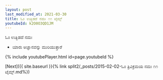 ```yaml
---
layout: post
last_modified_at: 2021-03-30
title: ಓಂ ಉತ್ಭಿಡದೆ ನಮಃ ೧೧ ಟೈಮ್ಸ್
youtubeId: k2O0O3QD1JM
---
```

 
 
 ಓಂ ಉತ್ಭಿಡದೆ ನಮಃ  
 
 -  ಯಾರು ಅಜ್ಞಾನವನ್ನು ಮುರಿಯುತ್ತಾರೆ 
 
  
 
  
 
 
 
 
 
 


{% include youtubePlayer.html id=page.youtubeId %}
 
[Next]({{ site.baseurl }}{% link  split2/_posts/2015-02-02-ಓಂ ತ್ರಿವಿಕ್ರಮಯ ನಮಃ ೧೧ ಟೈಮ್ಸ್.md%})
 
